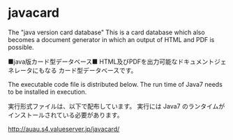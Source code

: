 javacard
========
The "java version card database" This is a card database which also becomes a document generator in which an output of HTML and PDF is possible. 

■java版カード型データベース■
HTML及びPDFを出力可能なドキュメントジェネレータにもなる
カード型データベースです。


The executable code file is distributed below. 
The run time of Java7 needs to be installed in execution. 

実行形式ファイルは、以下で配布しています。
実行には Java7 のランタイムがインストールされている必要があります。

http://auau.s4.valueserver.jp/javacard/

